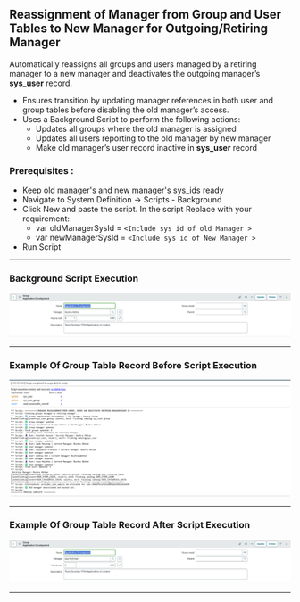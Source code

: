 ## Reassignment of Manager from Group and User Tables to New Manager for Outgoing/Retiring Manager

Automatically reassigns all groups and users managed by a retiring manager to a new manager and deactivates the outgoing manager’s **sys_user** record.

- Ensures transition by updating manager references in both user and group tables before disabling the old manager’s access.  
- Uses a Background Script to perform the following actions:
  - Updates all groups where the old manager is assigned   
  - Updates all users reporting to the old manager by new manager 
  - Make old manager’s user record inactive in **sys_user** record

### Prerequisites :
- Keep old manager's and new manager's sys_ids ready
- Navigate to System Definition → Scripts - Background
- Click New and paste the script. In the script Replace with your requirement: 
  - var oldManagerSysId = `<Include sys id of old Manager >`
  - var newManagerSysId =  `<Include sys id of New Manager >`
- Run Script

---

### Background Script Execution 

![Manager Reassignment](BackGroundScript_UpdateManager_Replace_2.png)

---

### Example Of Group Table Record Before Script Execution

![Manager Reassignment](BackGroundScript_UpdateManager_Replace_3.png)

---

### Example Of Group Table Record After Script Execution

![Manager Reassignment](BackGroundScript_UpdateManager_Replace_4.png)

---
